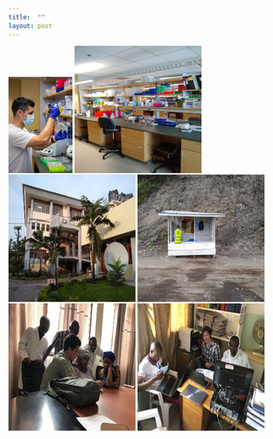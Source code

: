 ```yaml
---
title:  ""
layout: post
---
```

<img src="/assets/pipette.jpg" alt="Pipetting" title="test" width="25%" height="25%"/>
<img src="/assets/lab.jpg" alt="Lab" width="250" height="250"/>
<img src="/assets/heal.jpg" alt="HEAL Africa Hospital" width="250" height="250"/>
<img src="/assets/ph.jpg" alt="Ebola checkpoint" width="250" height="250"/>
<img src="/assets/teach.jpg" alt="Training the data collection team" width="250" height="250"/>
<img src="/assets/data_team.jpg" alt="Training the data analysis team" width="250" height="250"/>

